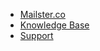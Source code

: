 -   [Mailster.co](https://mailster.co/)
-   [Knowledge Base](https://kb.mailster.co/)
-   [Support](https://mailster.co/support)
